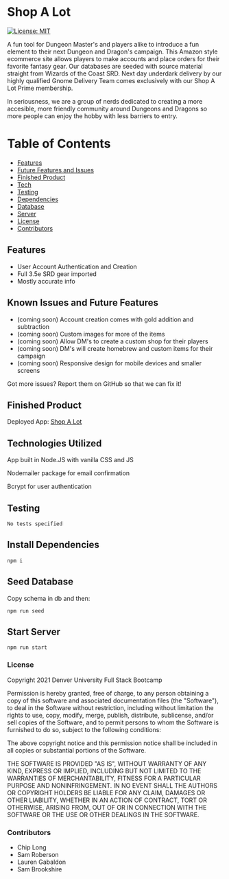 # Shop A Lot

[![License: MIT](https://img.shields.io/badge/License-MIT-yellow.svg)](https://opensource.org/licenses/MIT)

A fun tool for Dungeon Master's and players alike to introduce a fun element to their next Dungeon and Dragon's campaign. This Amazon style ecommerce site allows players to make accounts and place orders for their favorite fantasy gear. Our databases are seeded with source material straight from Wizards of the Coast SRD. Next day underdark delivery by our highly qualified Gnome Delivery Team comes exclusively with our Shop A Lot Prime membership.

In seriousness, we are a group of nerds dedicated to creating a more accesible, more friendly community around Dungeons and Dragons so more people can enjoy the hobby with less barriers to entry.

# Table of Contents

- [Features](#Features)
- [Future Features and Issues](#Known-Issues-and-Future-Features)
- [Finished Product](#Finished-Product)
- [Tech](#Technologies-Utilized)
- [Testing](#Testing)
- [Dependencies](#Install-Dependencies)
- [Database](#Seed-Database)
- [Server](#Start-Server)
- [License](#License)
- [Contributors](#Contributors)

## Features

- User Account Authentication and Creation
- Full 3.5e SRD gear imported
- Mostly accurate info

## Known Issues and Future Features

- (coming soon) Account creation comes with gold addition and subtraction
- (coming soon) Custom images for more of the items
- (coming soon) Allow DM's to create a custom shop for their players
- (coming soon) DM's will create homebrew and custom items for their campaign
- (coming soon) Responsive design for mobile devices and smaller screens

Got more issues? Report them on GitHub so that we can fix it!

## Finished Product

Deployed App: [Shop A Lot](https://shop-a-lot.herokuapp.com/)

## Technologies Utilized

App built in Node.JS with vanilla CSS and JS

Nodemailer package for email confirmation

Bcrypt for user authentication

## Testing

```
No tests specified
```

## Install Dependencies

```
npm i
```

## Seed Database

Copy schema in db and then:

```
npm run seed
```

## Start Server

```
npm run start
```

### License

Copyright 2021 Denver University Full Stack Bootcamp

Permission is hereby granted, free of charge, to any person obtaining a copy of this software and associated documentation files (the "Software"), to deal in the Software without restriction, including without limitation the rights to use, copy, modify, merge, publish, distribute, sublicense, and/or sell copies of the Software, and to permit persons to whom the Software is furnished to do so, subject to the following conditions:

The above copyright notice and this permission notice shall be included in all copies or substantial portions of the Software.

THE SOFTWARE IS PROVIDED "AS IS", WITHOUT WARRANTY OF ANY KIND, EXPRESS OR IMPLIED, INCLUDING BUT NOT LIMITED TO THE WARRANTIES OF MERCHANTABILITY, FITNESS FOR A PARTICULAR PURPOSE AND NONINFRINGEMENT. IN NO EVENT SHALL THE AUTHORS OR COPYRIGHT HOLDERS BE LIABLE FOR ANY CLAIM, DAMAGES OR OTHER LIABILITY, WHETHER IN AN ACTION OF CONTRACT, TORT OR OTHERWISE, ARISING FROM, OUT OF OR IN CONNECTION WITH THE SOFTWARE OR THE USE OR OTHER DEALINGS IN THE SOFTWARE.

### Contributors

- Chip Long
- Sam Roberson
- Lauren Gabaldon
- Sam Brookshire
